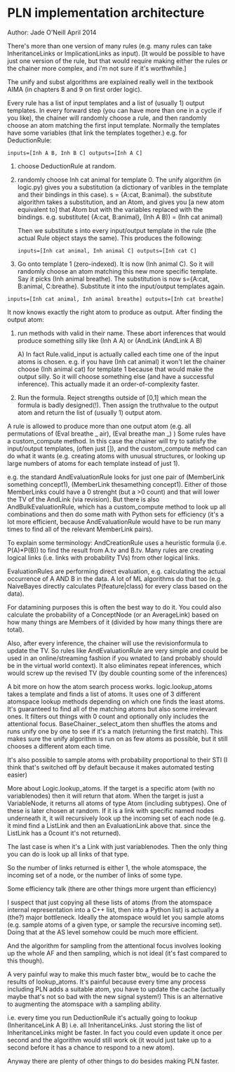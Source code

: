 PLN implementation architecture
===============================

Author: Jade O'Neill
April 2014

There's more than one version of many rules (e.g. many rules can take
InheritanceLinks or ImplicationLinks as input). [It would be possible
to have just one version of the rule, but that would require making
either the rules or the chainer more complex, and i'm not sure if it's
worthwhile.]

The unify and subst algorithms are explained really well in the
textbook AIMA (in chapters 8 and 9 on first order logic).

Every rule has a list of input templates and a list of (usually 1)
output templates. In every forward step (you can have more than one in
a cycle if you like), the chainer will randomly choose a rule, and
then randomly choose an atom matching the first input template.
Normally the templates have some variables (that link the templates
together.) e.g. for DeductionRule:

```inputs=[Inh A B, Inh B C] outputs=[Inh A C]```

1. choose DeductionRule<InheritanceLink> at random.

2. randomly choose Inh cat animal for template 0. The unify algorithm
(in logic.py) gives you a substitution (a dictionary of varibles in
the template and their bindings in this case). s = {A:cat, B:animal}.
the substitute algorithm takes a substitution, and an Atom, and gives
you [a new atom equivalent to] that Atom but with the variables
replaced with the bindings.
e.g. substitute( {A:cat, B:animal}, (Inh A B)) = (Inh cat animal)

    Then we substitute s into every input/output template in the rule (the
actual Rule object stays the same). This produces the following:

    ```inputs=[Inh cat animal, Inh animal C] outputs=[Inh cat C]```

3. Go onto template 1 (zero-indexed). It is now (Inh animal C). So it
will randomly choose an atom matching this new more specific template.
Say it picks (Inh animal breathe).
The substitution is now s={A:cat, B:animal, C:breathe}. Substitute it
into the input/output templates again.

```inputs=[Inh cat animal, Inh animal breathe] outputs=[Inh cat breathe]```

It now knows exactly the right atom to produce as output. After
finding the output atom:

1. run methods with valid in their name. These abort inferences that
would produce something silly like (Inh A A) or (AndLink (AndLink A B)

    A) In fact Rule.valid_input is actually called each time one of the
input atoms is chosen. e.g. if you have (Inh cat animal) it won't let
the chainer choose (Inh animal cat) for template 1 because that would
make the output silly. So it will choose something else (and have a
successful inference). This actually made it an order-of-complexity
faster.

2. Run the formula. Reject strengths outside of [0,1] which mean the
formula is badly designed(!). Then assign the truthvalue to the output
atom and return the list of (usually 1) output atom.

A rule is allowed to produce more than one output atom (e.g. all
permutations of (Eval breathe _ air), (Eval breathe man _) )
Some rules have a custom_compute method. In this case the chainer will
try to satisfy the input/output templates, (often just []), and the
custom_compute method can do what it wants (e.g. creating atoms with
unusual structures, or looking up large numbers of atoms for each
template instead of just 1).

e.g. the standard AndEvaluationRule looks for just one pair of
(MemberLink something concept1), (MemberLink thesamething concept1).
Either of those MemberLinks could have a 0 strenght (but a >0 count)
and that will lower the TV of the AndLink (via revision). But there is
also AndBulkEvaluationRule, which has a custom_compute method to look
up all combinations and then do some math with Python sets for
efficiency (it's a lot more efficient, because AndEvaluationRule would
have to be run many times to find all of the relevant MemberLink
pairs).

To explain some terminology: AndCreationRule uses a heuristic formula
(i.e. P(A)*P(B)) to find the result from A.tv and B.tv. Many rules are
creating logical links (i.e. links with probability TVs) from other
logical links.

EvaluationRules are performing direct evaluation, e.g. calculating
the actual occurrence of A AND B in the data. A lot of ML algorithms do
that too (e.g. NaiveBayes directly calculates P(feature|class) for
every class based on the data).

For datamining purposes this is often the best way to do it. You could
also calculate the probability of a ConceptNode (or an AverageLink)
based on how many things are Members of it (divided by how many things
there are total).

Also, after every inference, the chainer will use the revisionformula
to update the TV. So rules like AndEvaluationRule are very simple and
could be used in an online/streaming fashion if you wnated to (and
probably should be in the virtual world context). It also eliminates
repeat inferences, which would screw up the revised TV (by double
counting some of the inferences)

A bit more on how the atom search process works. logic.lookup_atoms
takes a template and finds a list of atoms. It uses one of 3 different
atomspace lookup methods depending on which one finds the least atoms.
It's guaranteed to find all of the matching atoms but also some
irrelevant ones. It filters out things with 0 count and optionally
only includes the attentional focus. BaseChainer._select_atom then
shuffles the atoms and runs unify one by one to see if it's a match
(returning the first match). This makes sure the unify algorithm is
run on as few atoms as possible, but it still chooses a different atom
each time.

It's also possible to sample atoms with probability proportional to
their STI (I think that's switched off by default because it makes
automated testing easier)

More about Logic.lookup_atoms. If the target is a specific atom (with
no variablenodes) then it will return that atom. When the target is
just a VariableNode, it returns all atoms of type Atom (including
subtypes). One of these is later chosen at random. If it is a link
with specific named nodes underneath it, it will recursively look up
the incoming set of each node (e.g. it mind find a ListLink and then
an EvaluationLink above that. since the ListLink has a 0count it's not
returned).

The last case is when it's a Link with just variablenodes. Then the
only thing you can do is look up all links of that type.

So the number of links returned is either 1, the whole atomspace, the
incoming set of a node, or the number of links of some type.

Some efficiency talk (there are other things more urgent than efficiency)

I suspect that just copying all these lists of atoms (from the
atomspace internal representation into a C++ list, then into a Python
list) is actually a (the?) major bottleneck. Ideally the atomspace
would let you sample atoms (e.g. sample atoms of a given type, or
sample the recursive incoming set). Doing that at the AS level somehow
could be much more efficient.

And the algorithm for sampling from the attentional focus involves
looking up the whole AF and then sampling, which is not ideal (it's
fast compared to this though).

A very painful way to make this much faster btw,, would be to cache
the results of lookup_atoms. It's painful because every time any
process including PLN adds a suitable atom, you have to update the
cache (actually maybe that's not so bad with the new signal system!)
This is an alternative to augmenting the atomspace with a sampling
ability.

i.e. every time you run DeductionRule<InheritanceLink> it's actually
going to lookup (InheritanceLink A B) i.e. all InheritanceLinks. Just
storing the list of InheritanceLinks might be faster. In fact you
could even update it once per second and the algorithm would still
work ok (it would just take up to a second before it has a chance to
respond to a new atom).

Anyway there are plenty of other things to do besides making PLN faster.
